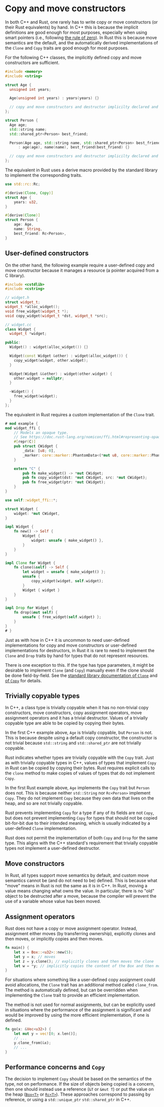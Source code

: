# Copy and move constructors

In both C++ and Rust, one rarely has to write copy or move constructors (or
their Rust equivalents) by hand. In C++ this is because the implicit definitions
are good enough for most purposes, especially when using smart pointers (i.e.,
following [the rule of
zero](https://en.cppreference.com/w/cpp/language/rule_of_three)). In Rust this
is because move semantics are the default, and the automatically derived
implementations of the `Clone` and `Copy` traits are good enough for most
purposes.

For the following C++ classes, the implicitly defined copy and move constructors
are sufficient.

```cpp
#include <memory>
#include <string>

struct Age {
  unsigned int years;

  Age(unsigned int years) : years(years) {}

  // copy and move constructors and destructor implicilty declared and defined
};

struct Person {
  Age age;
  std::string name;
  std::shared_ptr<Person> best_friend;

  Person(Age age, std::string name, std::shared_ptr<Person> best_friend)
      : age(age), name(name), best_friend(best_friend) {}

  // copy and move constructors and destructor implicilty declared and defined
};
```

The equivalent in Rust uses a derive macro provided by the
standard library to implement the corresponding traits.

```rust
use std::rc::Rc;

#[derive(Clone, Copy)]
struct Age {
    years: u32,
}

#[derive(Clone)]
struct Person {
    age: Age,
    name: String,
    best_friend: Rc<Person>,
}
```

## User-defined constructors

On the other hand, the following example require a user-defined copy and move
constructor because it manages a resource (a pointer acquired from a C library).

```cpp
#include <cstdlib>
#include <cstring>

// widget.h
struct widget_t;
widget_t *alloc_widget();
void free_widget(widget_t *);
void copy_widget(widget_t *dst, widget_t *src);

// widget.cc
class Widget {
  widget_t *widget;

public:
  Widget() : widget(alloc_widget()) {}

  Widget(const Widget &other) : widget(alloc_widget()) {
    copy_widget(widget, other.widget);
  }

  Widget(Widget &&other) : widget(other.widget) {
    other.widget = nullptr;
  }

  ~Widget() {
    free_widget(widget);
  }
};
```

The equivalent in Rust requires a custom implementation of the `Clone` trait.

```rust
# mod example {
mod widget_ffi {
    // Models an opaque type.
    // See https://doc.rust-lang.org/nomicon/ffi.html#representing-opaque-structs
    #[repr(C)]
    pub struct CWidget {
        _data: [u8; 0],
        _marker: core::marker::PhantomData<(*mut u8, core::marker::PhantomPinned)>,
    }

    extern "C" {
        pub fn make_widget() -> *mut CWidget;
        pub fn copy_widget(dst: *mut CWidget, src: *mut CWidget);
        pub fn free_widget(ptr: *mut CWidget);
    }
}

use self::widget_ffi::*;

struct Widget {
    widget: *mut CWidget,
}

impl Widget {
    fn new() -> Self {
        Widget {
            widget: unsafe { make_widget() },
        }
    }
}

impl Clone for Widget {
    fn clone(&self) -> Self {
        let widget = unsafe { make_widget() };
        unsafe {
            copy_widget(widget, self.widget);
        }
        Widget { widget }
    }
}

impl Drop for Widget {
    fn drop(&mut self) {
        unsafe { free_widget(self.widget) };
    }
}
# }
```

Just as with how in C++ it is uncommon to need user-defined implementations for
copy and move constructors or user-defined implementations for destructors, in
Rust it is rare to need to implement the `Clone` and `Drop` traits by hand for
types that do not represent resources.

There is one exception to this. If the type has type parameters, it might be
desirable to implement `Clone` (and `Copy`) manually even if the clone should be
done field-by-field. See the [standard library documentation of
`Clone`](https://doc.rust-lang.org/std/clone/trait.Clone.html#how-can-i-implement-clone)
and [of
`Copy`](https://doc.rust-lang.org/std/marker/trait.Copy.html#how-can-i-implement-copy)
for details.

## Trivially copyable types

In C++, a class type is trivially copyable when it has no non-trivial copy
constructors, move constructors, copy assignment operators, move assignment
operators and it has a trivial destructor. Values of a trivially copyable type
are able to be copied by copying their bytes.

In the first C++ example above, `Age` is trivially copyable, but `Person` is
not. This is because despite using a default copy constructor, the constructor
is not trivial because `std::string` and `std::shared_ptr` are not trivially
copyable.

Rust indicates whether types are trivially copyable with the `Copy` trait. Just
as with trivially copyable types in C++, values of types that implement `Copy`
in Rust can be copied by copying their bytes. Rust requires explicit calls to
the `clone` method to make copies of values of types that do not implement
`Copy`.

In the first Rust example above, `Age` implements the `Copy` trait but `Person`
does not. This is because neither `std::String` nor `Rc<Person>` implement
`Copy`. They do not implement `Copy` because they own data that lives on the
heap, and so are not trivially copyable.

Rust prevents implementing `Copy` for a type if any of its fields are not
`Copy`, but does not prevent implementing `Copy` for types that should not be
copied bit-for-bit due to their intended meaning, which is usually indicated by
a user-defined `Clone` implementation.

Rust does not permit the implementation of both `Copy` and `Drop` for the same
type. This aligns with the C++ standard's requirement that trivially copyable
types not implement a user-defined destructor.

## Move constructors

In Rust, all types support move semantics by default, and custom move semantics
cannot be (and do not need to be) defined. This is because what "move" means in
Rust is not the same as it is in C++. In Rust, moving a value means changing
what owns the value. In particular, there is no "old" object to be destructed
after a move, because the compiler will prevent the use of a variable whose
value has been moved.

## Assignment operators

Rust does not have a copy or move assignment operator. Instead, assignment
either moves (by transferring ownership), explicitly clones and then moves, or
implicitly copies and then moves.

```rust
fn main() {
    let x = Box::<u32>::new(5);
    let y = x; // moves
    let z = y.clone(); // explicitly clones and then moves the clone
    let w = *y; // implicitly copies the content of the Box and then moves the copy
}
```

For situations where something like a user-defined copy assignment could avoid
allocations, the `Clone` trait has an additional method called `clone_from`. The
method is automatically defined, but can be overridden when implementing the
`Clone` trait to provide an efficient implementation.

The method is not used for normal assignments, but can be explicitly used in
situations where the performance of the assignment is significant and would be
improved by using the more efficient implementation, if one is defined.

```rust
fn go(x: &Vec<u32>) {
    let mut y = vec![0; x.len()];
    // ...
    y.clone_from(&x);
    // ...
}
```

## Performance concerns and `Copy`

The decision to implement `Copy` should be based on the semantics of the type,
not on performance. If the size of objects being copied is a concern, then one
should instead use a reference (`&T` or `&mut T`) or put the value on the heap
([`Box<T>`](https://doc.rust-lang.org/std/boxed/index.html) or
[`Rc<T>`](https://doc.rust-lang.org/std/rc/index.html)). These approaches
correspond to passing by reference, or using a `std::unique_ptr`
`std::shared_ptr` in C++.
